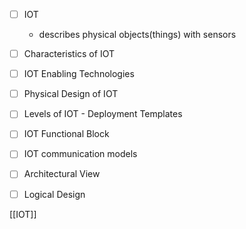 - [ ] IOT
	- describes physical objects(things) with sensors
- [ ] Characteristics of IOT
- [ ] IOT Enabling Technologies
- [ ] Physical Design of IOT
- [ ] Levels of IOT - Deployment Templates
- [ ] IOT Functional Block
- [ ] IOT communication models
- [ ] Architectural View
- [ ] Logical Design









[[IOT]]